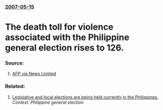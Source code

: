 ### [2007-05-15](/news/2007/05/15/index.md)

#  The death toll for violence associated with the Philippine general election rises to 126. 




### Source:

1. [AFP via News Limited](http://www.news.com.au/story/0,10117,21734757-401,00.html)

### Related:

1. [ Legislative and local elections are being held currently in the Philippines. ](/news/2007/05/14/legislative-and-local-elections-are-being-held-currently-in-the-philippines.md) _Context: Philippine general election_
